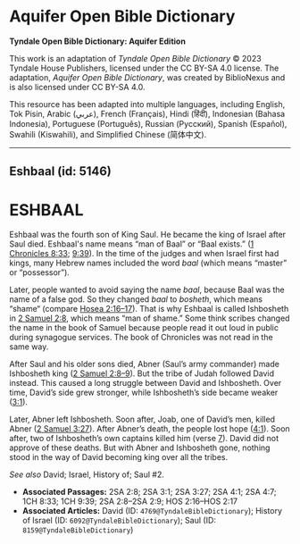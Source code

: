 # Aquifer Open Bible Dictionary

**Tyndale Open Bible Dictionary: Aquifer Edition**

This work is an adaptation of *Tyndale Open Bible Dictionary* © 2023 Tyndale House Publishers, licensed under the CC BY\-SA 4\.0 license. The adaptation, *Aquifer Open Bible Dictionary*, was created by BiblioNexus and is also licensed under CC BY\-SA 4\.0\.

This resource has been adapted into multiple languages, including English, Tok Pisin, Arabic (عربي), French (Français), Hindi (हिंदी), Indonesian (Bahasa Indonesia), Portuguese (Português), Russian (Русский), Spanish (Español), Swahili (Kiswahili), and Simplified Chinese (简体中文).



--------------------------------

## Eshbaal (id: 5146)

ESHBAAL
=======

Eshbaal was the fourth son of King Saul. He became the king of Israel after Saul died. Eshbaal's name means “man of Baal” or “Baal exists.” ([1 Chronicles 8:33](https://ref.ly/1Chr8:33); [9:39](https://ref.ly/1Chr9:39)). In the time of the judges and when Israel first had kings, many Hebrew names included the word *baal* (which means “master” or “possessor”). 

Later, people wanted to avoid saying the name *baal*, because Baal was the name of a false god. So they changed *baal* to *bosheth*, which means “shame“ (compare [Hosea 2:16–17](https://ref.ly/Hos2:16-Hos2:17)). That is why Eshbaal is called Ishbosheth in [2 Samuel 2:8](https://ref.ly/2Sam2:8), which means “man of shame.” Some think scribes changed the name in the book of Samuel because people read it out loud in public during synagogue services. The book of Chronicles was not read in the same way.

After Saul and his older sons died, Abner (Saul’s army commander) made Ishbosheth king ([2 Samuel 2:8–9](https://ref.ly/2Sam2:8-2Sam2:9)). But the tribe of Judah followed David instead. This caused a long struggle between David and Ishbosheth. Over time, David’s side grew stronger, while Ishbosheth’s side became weaker ([3:1](https://ref.ly/2Sam3:1)). 

Later, Abner left Ishbosheth. Soon after, Joab, one of David’s men, killed Abner ([2 Samuel 3:27](https://ref.ly/2Sam3:27)). After Abner’s death, the people lost hope ([4:1](https://ref.ly/2Sam4:1)). Soon after, two of Ishbosheth’s own captains killed him (verse [7](https://ref.ly/2Sam4:7)). David did not approve of these deaths. But with Abner and Ishbosheth gone, nothing stood in the way of David becoming king over all the tribes.

*See also* David; Israel, History of; Saul \#2.

* **Associated Passages:** 2SA 2:8; 2SA 3:1; 2SA 3:27; 2SA 4:1; 2SA 4:7; 1CH 8:33; 1CH 9:39; 2SA 2:8–2SA 2:9; HOS 2:16–HOS 2:17
* **Associated Articles:** David (ID: `4769@TyndaleBibleDictionary`); History of Israel (ID: `6092@TyndaleBibleDictionary`); Saul (ID: `8159@TyndaleBibleDictionary`)

